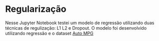 # Regularização

Nesse Jupyter Notebook testei um modelo de regressão utilizando duas técnicas de regulização: L1 L2 e Dropout. O modelo foi desenvolvido utilizando regressão e o dataset [Auto MPG](https://archive.ics.uci.edu/ml/datasets/Auto+MPG)
